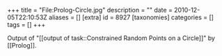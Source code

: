 +++
title = "File:Prolog-Circle.jpg"
description = ""
date = 2010-12-05T22:10:53Z
aliases = []
[extra]
id = 8927
[taxonomies]
categories = []
tags = []
+++

Output of "[[output of task::Constrained Random Points on a Circle]]" by [[Prolog]].
